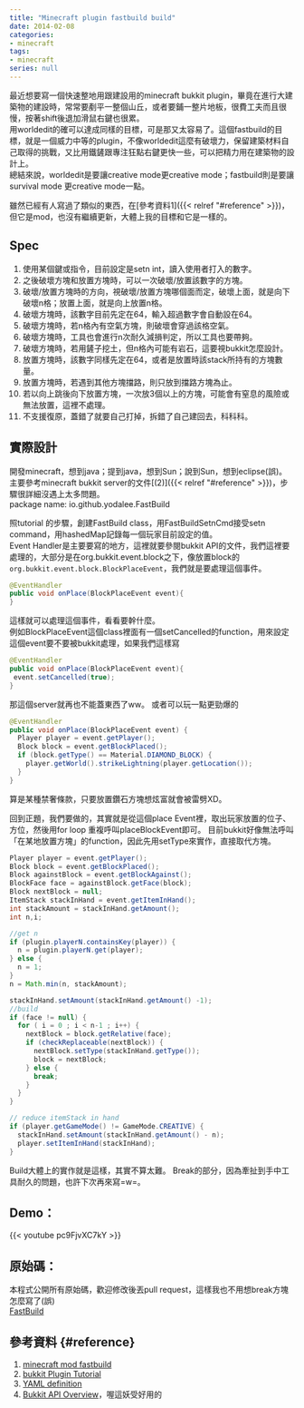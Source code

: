 ```yaml
---
title: "Minecraft plugin fastbuild build"
date: 2014-02-08
categories:
- minecraft
tags:
- minecraft
series: null
---
```


最近想要寫一個快速整地用跟建設用的minecraft bukkit plugin，畢竟在進行大建築物的建設時，常常要剷平一整個山丘，或者要鋪一整片地板，很費工夫而且很慢，按著shift後退加滑鼠右鍵也很累。  
用worldedit的確可以達成同樣的目標，可是那又太容易了。這個fastbuild的目標，就是一個威力中等的plugin，不像worldedit這麼有破壞力，保留建築材料自己取得的挑戰，又比用鐵鏟跟專注狂點右鍵更快一些，可以把精力用在建築物的設計上。  
總結來說，worldedit是要讓creative mode更creative mode；fastbuild則是要讓survival mode 更creative mode一點。  
<!--more-->
雖然已經有人寫過了類似的東西，在[參考資料1]({{< relref "#reference" >}})，但它是mod，也沒有繼續更新，大體上我的目標和它是一樣的。  

## Spec

1. 使用某個鍵或指令，目前設定是setn int，讀入使用者打入的數字。  
2. 之後破壞方塊和放置方塊時，可以一次破壞/放置該數字的方塊。  
3. 破壞/放置方塊時的方向，視破壞/放置方塊哪個面而定，破壞上面，就是向下破壞n格；放置上面，就是向上放置n格。  
4. 破壞方塊時，該數字目前先定在64，輸入超過數字會自動設在64。  
5. 破壞方塊時，若n格內有空氣方塊，則破壞會穿過該格空氣。  
6. 破壞方塊時，工具也會進行n次耐久減損判定，所以工具也要帶夠。  
7. 破壞方塊時，若用鏟子挖土，但n格內可能有岩石，這要視bukkit怎麼設計。  
8. 放置方塊時，該數字同樣先定在64，或者是放置時該stack所持有的方塊數量。  
9. 放置方塊時，若遇到其他方塊擋路，則只放到擋路方塊為止。  
10. 若以向上跳後向下放置方塊，一次放3個以上的方塊，可能會有窒息的風險或無法放置，這裡不處理。  
11. 不支援復原，蓋錯了就要自己打掉，拆錯了自己建回去，科科科。  

## 實際設計

開發minecraft，想到java；提到java，想到Sun；說到Sun，想到eclipse(誤)。 主要參考minecraft bukkit server的文件[(2)]({{< relref "#reference" >}})，步驟很詳細沒遇上太多問題。  
package name: io.github.yodalee.FastBuild  

照tutorial 的步驟，創建FastBuild class，用FastBuildSetnCmd接受setn command，用hashedMap記錄每一個玩家目前設定的值。  
Event Handler是主要要寫的地方，這裡就要參閱bukkit API的文件，我們這裡要處理的，大部分是在org.bukkit.event.block之下，像放置block的`org.bukkit.event.block.BlockPlaceEvent`，我們就是要處理這個事件。  

```java
@EventHandler
public void onPlace(BlockPlaceEvent event){
}
```
這樣就可以處理這個事件，看看要幹什麼。  
例如BlockPlaceEvent這個class裡面有一個setCancelled的function，用來設定這個event要不要被bukkit處理，如果我們這樣寫  
```java
@EventHandler
public void onPlace(BlockPlaceEvent event){
 event.setCancelled(true);
}
```
那這個server就再也不能蓋東西了ww。 或者可以玩一點更勁爆的  
```java
@EventHandler
public void onPlace(BlockPlaceEvent event) {
  Player player = event.getPlayer();
  Block block = event.getBlockPlaced();
  if (block.getType() == Material.DIAMOND_BLOCK) {
    player.getWorld().strikeLightning(player.getLocation());
  }
}
```
算是某種禁奢條款，只要放置鑽石方塊想炫富就會被雷劈XD。  

回到正題，我們要做的，其實就是從這個place Event裡，取出玩家放置的位子、方位，然後用for loop 重複呼叫placeBlockEvent即可。 目前bukkit好像無法呼叫「在某地放置方塊」的function，因此先用setType來實作，直接取代方塊。  
```java
Player player = event.getPlayer();
Block block = event.getBlockPlaced();
Block againstBlock = event.getBlockAgainst();
BlockFace face = againstBlock.getFace(block);
Block nextBlock = null;
ItemStack stackInHand = event.getItemInHand();
int stackAmount = stackInHand.getAmount();
int n,i;

//get n
if (plugin.playerN.containsKey(player)) {
  n = plugin.playerN.get(player);
} else {
  n = 1;
}
n = Math.min(n, stackAmount);

stackInHand.setAmount(stackInHand.getAmount() -1);
//build
if (face != null) {
  for ( i = 0 ; i < n-1 ; i++) {
    nextBlock = block.getRelative(face);
    if (checkReplaceable(nextBlock)) {
      nextBlock.setType(stackInHand.getType());
      block = nextBlock;
    } else {
      break;
    }
  }
}

// reduce itemStack in hand
if (player.getGameMode() != GameMode.CREATIVE) {
  stackInHand.setAmount(stackInHand.getAmount() - n);
  player.setItemInHand(stackInHand);
}
```
Build大體上的實作就是這樣，其實不算太難。 Break的部分，因為牽扯到手中工具耐久的問題，也許下次再來寫=w=。  

## Demo：
{{< youtube pc9FjvXC7kY >}}

## 原始碼：
本程式公開所有原始碼，歡迎修改後丟pull request，這樣我也不用想break方塊怎麼寫了(誤)  
[FastBuild](https://github.com/lc85301/FastBuild)

## 參考資料 {#reference}

1. [minecraft mod fastbuild](http://www.youtube.com/watch?v=yT5zaBC9O_U)  
2. [bukkit Plugin Tutorial](http://wiki.bukkit.org/Portal:Developers)  
3. [YAML definition](http://wiki.bukkit.org/Plugin\_YAML)
4. [Bukkit API Overview](http://jd.bukkit.org/)，喔這妖受好用的  